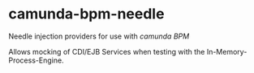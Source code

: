 # camunda-bpm-needle

Needle injection providers for use with *camunda BPM*

Allows mocking of CDI/EJB Services when testing with the In-Memory-Process-Engine.
